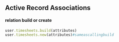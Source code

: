 ## Active Record Associations

#### relation build or create
```ruby
user.timesheets.build(attributes)
user.timesheets.new(attributes)#sameascallingbuild
```
